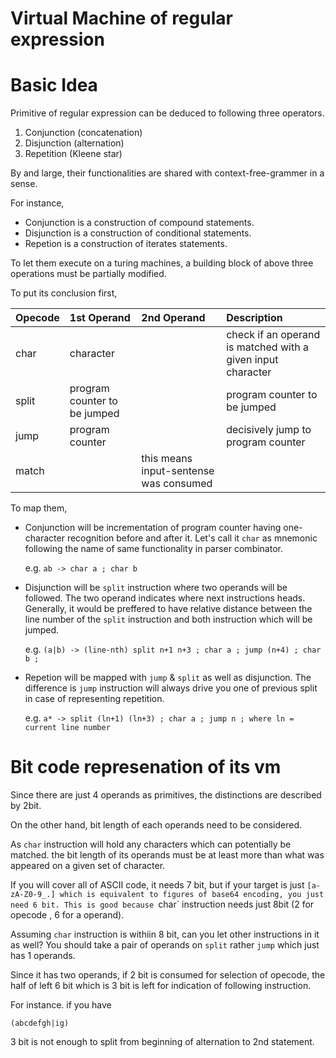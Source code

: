 
# Virtual Machine of regular expression

# Basic Idea

Primitive of regular expression can be deduced to following three operators.

1. Conjunction (concatenation)
2. Disjunction (alternation)
3. Repetition  (Kleene star)

By and large, their functionalities are shared with context-free-grammer in a sense.

For instance,

* Conjunction is a construction of compound statements.
* Disjunction is a construction of conditional statements.
* Repetion is a construction of iterates statements.

To let them execute on a turing machines, a building block of above three operations
must be partially modified.

To put its conclusion first,


|Opecode|1st Operand|2nd Operand|Description|
|:-|:-|:-|:-|
|char|character| |check if an operand is matched with a given input character|
|split|program counter to be jumped| |program counter to be jumped|jump 1st or 2nd|
|jump|program counter| |decisively jump to program counter|
|match| |this means input-sentense was consumed|

To map them, 

* Conjunction will be incrementation of program counter having one-character recognition before and after it.
  Let's call it `char` as mnemonic following the name of same functionality in parser combinator.

  e.g. `ab -> char a ; char b`

* Disjunction will be `split` instruction where two operands will be followed. The two operand
  indicates where next instructions heads. Generally, it would be preffered to have relative distance between
  the line number of the `split` instruction and both instruction which will be jumped.

  e.g. `(a|b) -> (line-nth) split n+1 n+3 ; char a ; jump (n+4) ; char b ; `

* Repetion will be mapped with `jump` & `split` as well as disjunction. The difference is `jump` instruction
  will always drive you one of previous split in case of representing repetition.

  e.g. `a* -> split (ln+1) (ln+3) ; char a ; jump n ; where ln = current line number`
  

# Bit code represenation of its vm

Since there are just 4 operands as primitives, the distinctions are described by 2bit.

On the other hand, bit length of each operands need to be considered.

As `char` instruction will hold any characters which can potentially be matched. the bit length of its operands
must be at least more than what was appeared on a given set of character.

If you will cover all of ASCII code, it needs 7 bit, but if your target is just `[a-zA-Z0-9_.] which is equivalent
to figures of base64 encoding, you just need 6 bit. This is good because `char` instruction needs just 8bit
(2 for opecode , 6 for a operand).

Assuming `char` instruction is withiin 8 bit, can you let other instructions in it as well?
You should take a pair of operands on `split` rather `jump` which just has 1 operands.

Since it has two operands, if 2 bit is consumed for selection of opecode, the half of left 6 bit which is 3 bit
is left for indication of following instruction.

For instance. if you have

`(abcdefgh|ig) `

3 bit is not enough to split from beginning of alternation to 2nd statement. 



